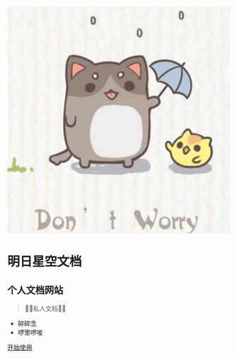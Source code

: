 ![logo](images/1.jpg ':size=100x100')
# 明日星空文档
## 个人文档网站

> 🤸‍♀️私人文档🤸‍♂️
* 碎碎念
* 啰里啰唆

[开始使用](/README.md)
